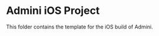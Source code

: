 <!--- Content managed by Project Forge, see [projectforge.md] for details. -->
# Admini iOS Project

This folder contains the template for the iOS build of Admini.

